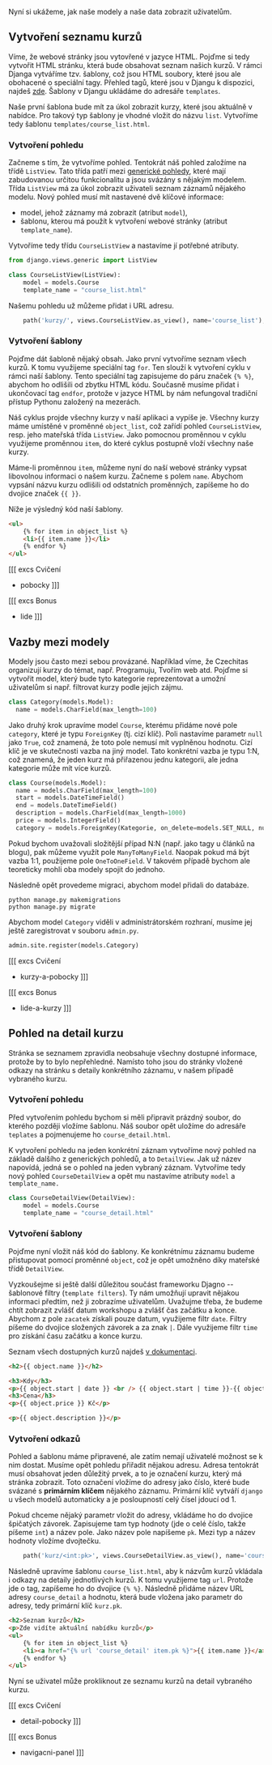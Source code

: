 Nyní si ukážeme, jak naše modely a naše data zobrazit uživatelům.

## Vytvoření seznamu kurzů

Víme, že webové stránky jsou vytovřené v jazyce HTML. Pojďme si tedy vytvořit HTML stránku, která bude obsahovat seznam našich kurzů. V rámci Djanga vytváříme tzv. šablony, což jsou HTML soubory, které jsou ale obohacené o speciální tagy. Přehled tagů, které jsou v Djangu k dispozici, najdeš [zde](https://docs.djangoproject.com/en/3.2/ref/templates/builtins/). Šablony v Djangu ukládáme do adresáře `templates`.

Naše první šablona bude mít za úkol zobrazit kurzy, které jsou aktuálně v nabídce. Pro takový typ šablony je vhodné vložit do názvu `list`. Vytvoříme tedy šablonu `templates/course_list.html`.

### Vytvoření pohledu

Začneme s tím, že vytvoříme pohled. Tentokrát náš pohled založíme na třídě `ListView`. Tato třída patří mezi [generické pohledy](https://docs.djangoproject.com/en/3.2/topics/class-based-views/generic-display/), které mají zabudovanou určitou funkcionalitu a jsou svázány s nějakým modelem. Třída `ListView` má za úkol zobrazit uživateli seznam záznamů nějakého modelu. Nový pohled musí mít nastavené dvě klíčové informace:

- model, jehož záznamy má zobrazit (atribut `model`),
- šablonu, kterou má použít k vytvoření webové stránky (atribut `template_name`).

Vytvoříme tedy třídu `CourseListView` a nastavíme jí potřebné atributy.

```python
from django.views.generic import ListView

class CourseListView(ListView):
    model = models.Course
    template_name = "course_list.html"
```

Našemu pohledu už můžeme přidat i URL adresu.

```python
    path('kurzy/', views.CourseListView.as_view(), name='course_list'),
```

### Vytvoření šablony

Pojďme dát šabloně nějaký obsah. Jako první vytvoříme seznam všech kurzů. K tomu využijeme speciální tag `for`. Ten slouží k vytvoření cyklu v rámci naší šablony. Tento speciální tag zapisujeme do páru značek `{% %}`, abychom ho odlišili od zbytku HTML kódu. Současně musíme přidat i ukončovací tag `endfor`, protože v jazyce HTML by nám nefungoval tradiční přístup Pythonu založený na mezerách.

Náš cyklus projde všechny kurzy v naší aplikaci a vypíše je. Všechny kurzy máme umístěné v proměnné `object_list`, což zařídí pohled `CourseListView`, resp. jeho mateřská třída `ListView`. Jako pomocnou proměnnou v cyklu využijeme proměnnou `item`, do které cyklus postupně vloží všechny naše kurzy.

Máme-li proměnnou `item`, můžeme nyní do naší webové stránky vypsat libovolnou informaci o našem kurzu. Začneme s polem `name`. Abychom vypsání názvu kurzu odlišili od odstatních proměnných, zapíšeme ho do dvojice značek `{{ }}`.

Níže je výsledný kód naší šablony.

```html
<ul>
    {% for item in object_list %}
    <li>{{ item.name }}</li>
    {% endfor %}
</ul>
```

[[[ excs Cvičení
- pobocky
]]]

[[[ excs Bonus
- lide
]]]


## Vazby mezi modely

Modely jsou často mezi sebou provázané. Například víme, že Czechitas organizují kurzy do témat, např. Programuju, Tvořím web atd. Pojďme si vytvořit model, který bude tyto kategorie reprezentovat a umožní uživatelům si např. filtrovat kurzy podle jejich zájmu.

```python
class Category(models.Model):
  name = models.CharField(max_length=100)
```

Jako druhý krok upravíme model `Course`, kterému přidáme nové pole `category`, které je typu `ForeignKey` (tj. cizí klíč). Poli nastavíme parametr `null` jako `True`, což znamená, že toto pole nemusí mít vyplněnou hodnotu. Cizí klíč je ve skutečnosti vazba na jiný model. Tato konkrétní vazba je typu 1:N, což znamená, že jeden kurz má přiřazenou jednu kategorii, ale jedna kategorie může mít více kurzů.

```python
class Course(models.Model):
  name = models.CharField(max_length=100)
  start = models.DateTimeField()
  end = models.DateTimeField()
  description = models.CharField(max_length=1000)
  price = models.IntegerField()
  category = models.ForeignKey(Kategorie, on_delete=models.SET_NULL, null=True)
```

Pokud bychom uvažovali složitější případ N:N (např. jako tagy u článků na blogu), pak můžeme využít pole `ManyToManyField`. Naopak pokud má být vazba 1:1, použijeme pole `OneToOneField`. V takovém případě bychom ale teoreticky mohli oba modely spojit do jednoho.

Následně opět provedeme migraci, abychom model přidali do databáze.

```
python manage.py makemigrations
python manage.py migrate
```

Abychom model `Category` viděli v administrátorském rozhraní, musíme jej ještě zaregistrovat v souboru `admin.py`.

```python
admin.site.register(models.Category)
```

[[[ excs Cvičení
- kurzy-a-pobocky
]]]

[[[ excs Bonus
- lide-a-kurzy
]]]


## Pohled na detail kurzu

Stránka se seznamem zpravidla neobsahuje všechny dostupné informace, protože by to bylo nepřehledné. Namísto toho jsou do stránky vložené odkazy na stránku s detaily konkrétního záznamu, v našem případě vybraného kurzu.

### Vytvoření pohledu

Před vytvořením pohledu bychom si měli připravit prázdný soubor, do kterého později vložíme šablonu. Náš soubor opět uložíme do adresáře `teplates` a pojmenujeme ho `course_detail.html`.

K vytvoření pohledu na jeden konkrétní záznam vytvoříme nový pohled na základě dalšího z generických pohledů, a to `DetailView`. Jak už název napovídá, jedná se o pohled na jeden vybraný záznam. Vytvoříme tedy nový pohled `CourseDetailView` a opět mu nastavíme atributy `model` a `template_name.`

```python
class CourseDetailView(DetailView):
    model = models.Course
    template_name = "course_detail.html"
```

### Vytvoření šablony

Pojďme nyní vložit náš kód do šablony. Ke konkrétnímu záznamu budeme přistupovat pomocí proměnné `object`, což je opět umožněno díky mateřské třídě `DetailView`.

Vyzkoušejme si ještě další důležitou součást frameworku Djagno -- šablonové filtry (`template filters`). Ty nám umožňují upravit nějakou informaci předtím, než ji zobrazíme uživatelům. Uvažujme třeba, že budeme chtít zobrazit zvlášť datum workshopu a zvlášť čas začátku a konce. Abychom z pole `zacatek` získali pouze datum, využijeme filtr `date`. Filtry píšeme do dvojice složených závorek a za znak `|`. Dále využijeme filtr `time` pro získání času začátku a konce kurzu.

Seznam všech dostupných kurzů najdeš [v dokumentaci](https://docs.djangoproject.com/en/3.2/ref/templates/builtins/).

```html
<h2>{{ object.name }}</h2>

<h3>Kdy</h3>
<p>{{ object.start | date }} <br /> {{ object.start | time }}-{{ object.end | time }}</p>
<h3>Cena</h3>
<p>{{ object.price }} Kč</p>

<p>{{ object.description }}</p>
```

### Vytvoření odkazů

Pohled a šablonu máme připravené, ale zatím nemají uživatelé možnost se k nim dostat. Musíme opět pohledu přiřadit nějakou adresu. Adresa tentokrát musí obsahovat jeden důležitý prvek, a to je označení kurzu, který má stránka zobrazit. Toto označení vložíme do adresy jako číslo, které bude svázané s **primárním klíčem** nějakého záznamu. Primární klíč vytváří `django` u všech modelů automaticky a je posloupností celý čísel jdoucí od 1.

Pokud chceme nějaký parametr vložit do adresy, vkládáme ho do dvojice špičatých závorek. Zapisujeme tam typ hodnoty (jde o celé číslo, takže píšeme `int`) a název pole. Jako název pole napíšeme `pk`. Mezi typ a název hodnoty vložíme dvojtečku.

```python
    path('kurz/<int:pk>', views.CourseDetailView.as_view(), name='course_detail'),
```

Následně upravíme šablonu `course_list.html`, aby k názvům kurzů vkládala i odkazy na detaily jednotlivých kurzů. K tomu využijeme tag `url`. Protože jde o tag, zapíšeme ho do dvojice `{% %}`. Následně přidáme název URL adresy `course_detail` a hodnotu, která bude vložena jako parametr do adresy, tedy primární klíč `kurz.pk`.

```html
<h2>Seznam kurzů</h2>
<p>Zde vidíte aktuální nabídku kurzů</p>
<ul>
    {% for item in object_list %}
    <li><a href="{% url 'course_detail' item.pk %}">{{ item.name }}</a></li>
    {% endfor %}
</ul>
```

Nyní se uživatel může prokliknout ze seznamu kurzů na detail vybraného kurzu.

[[[ excs Cvičení
- detail-pobocky
]]]

[[[ excs Bonus
- navigacni-panel
]]]


